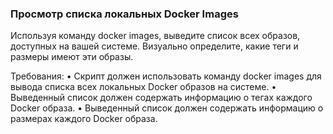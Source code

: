 
### Просмотр списка локальных Docker Images

Используя команду docker images, выведите список всех образов, доступных на вашей системе. Визуально определите, какие теги и размеры имеют эти образы.

Требования:
•	Скрипт должен использовать команду docker images для вывода списка всех локальных Docker образов на системе.
•	Выведенный список должен содержать информацию о тегах каждого Docker образа.
•	Выведенный список должен содержать информацию о размерах каждого Docker образа.